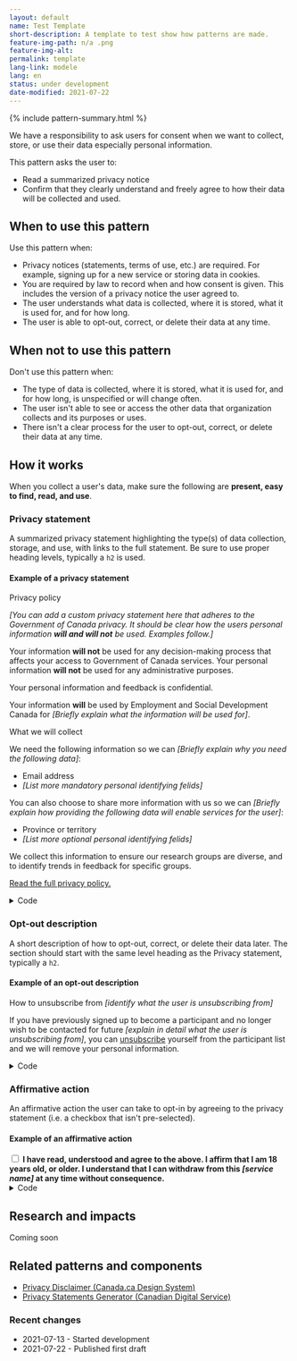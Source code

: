 ```yaml
---
layout: default
name: Test Template
short-description: A template to test show how patterns are made.
feature-img-path: n/a .png
feature-img-alt: 
permalink: template
lang-link: modele
lang: en
status: under development
date-modified: 2021-07-22
---
```


{% include pattern-summary.html %}

We have a responsibility to ask users for consent when we want to collect, store, or use their data especially personal information.

This pattern asks the user to:

* Read a summarized privacy notice
* Confirm that they clearly understand and freely agree to how their data will be collected and used.

## When to use this pattern

Use this pattern when:

* Privacy notices (statements, terms of use, etc.) are required. For example, signing up for a new service or storing data in cookies.
* You are required by law to record when and how consent is given. This includes the version of a privacy notice the user agreed to.
* The user understands what data is collected, where it is stored, what it is used for, and for how long.
* The user is able to opt-out, correct, or delete their data at any time.

## When not to use this pattern

Don't use this pattern when:

* The type of data is collected, where it is stored, what it is used for, and for how long, is unspecified or will change often.
* The user isn't able to see or access the other data that organization collects and its purposes or uses.
* There isn't a clear process for the user to opt-out, correct, or delete their data at any time.

## How it works

When you collect a user's data, make sure the following are **present, easy to find, read, and use**.

### Privacy statement

A summarized privacy statement highlighting the type(s) of data collection, storage, and use, with links to the full statement.
Be sure to use proper heading levels, typically a `h2` is used.  

<section>
    <h4>Example of a privacy statement</h4>
    <div class="panel panel-default pattern-demo">
        <div class="panel-body">
            <p class="h2 mrgn-tp-sm">Privacy policy</p>
            <p><em>[You can add a custom privacy statement here that adheres to the Government of Canada privacy. It should be clear how the users personal information <strong>will and will not</strong> be used. Examples follow.]</em></p>
            <p>Your information <strong>will not</strong> be used for any decision-making process that affects your access to Government of Canada services. Your personal information <strong>will not</strong> be used for any administrative purposes.</p>
            <p>Your personal information and feedback is confidential.</p>
            <p>Your information <strong>will</strong> be used by Employment and Social Development Canada for <em>[Briefly explain what the information will be used for]</em>.</p>
            <p class="h3">What we will collect</p>
            <p>We need the following information so we can <em>[Briefly explain why you need the following data]</em>:</p>
            <ul>
                <li>Email address</li>
                <li><em>[List more mandatory personal identifying felids]</em></li>
            </ul>
            <p>You can also choose to share more information with us so we can <em>[Briefly explain how providing the following data will enable services for the user]</em>:</p>
            <ul>
                <li>Province or territory</li>
                <li><em>[List more optional personal identifying felids]</em></li>
            </ul>
            <p>We collect this information to ensure our research groups are diverse, and to identify trends in feedback for specific groups.</p>
            <p><a href="https://www.canada.ca/en/transparency/privacy.html">Read the full privacy policy.</a></p>
        </div>
    </div>
    <details>
        <summary>Code</summary>
        <pre><code>&lt;h2>Privacy policy&lt;/h2>
&lt;p>Your information &lt;strong>will not&lt;/strong> be used for any decision-making process that affects your access to Government of Canada services. Your personal information &lt;strong>will not&lt;/strong> be used for any administrative purposes.&lt;/p>
&lt;p>Your personal information and feedback is confidential.&lt;/p>
&lt;p>Your information &lt;strong>will&lt;/strong> be used by Employment and Social Development Canada for ...&lt;/p>
&lt;h3>What we will collect&lt;/h3>
&lt;p>We need the following information so we can ...:&lt;/p>
&lt;ul>
    &lt;li>Email address&lt;/li>
    &lt;li>...&lt;/li>
&lt;/ul>
&lt;p>You can also choose to share more information with us so we can ...:&lt;/p>
&lt;ul>
    &lt;li>Province or territory&lt;/li>
    &lt;li>...&lt;/li>
&lt;/ul>
&lt;p>We collect this information to ensure our research groups are diverse, and to identify trends in feedback for specific groups.&lt;/p>
&lt;p>&lt;a href="https://www.canada.ca/en/transparency/privacy.html">Read the full privacy policy.&lt;/a>&lt;/p></code></pre>
    </details>
</section>

### Opt-out description

A short description of how to opt-out, correct, or delete their data later.
The section should start with the same level heading as the Privacy statement, typically a `h2`.

<section>
    <h4>Example of an opt-out description</h4>
    <div class="panel panel-default pattern-demo">
        <div class="panel-body">
            <p class="h2 mrgn-tp-sm">How to unsubscribe from <em>[identify what the user is unsubscribing from]</em></p>
            <p>If you have previously signed up to become a participant and no longer wish to be contacted for future <em>[explain in detail what the user is unsubscribing from]</em>, you can <a href="#unsubscribe">unsubscribe</a> yourself from the participant list and we will remove your personal information.</p>
        </div>
    </div>
    <details>
        <summary>Code</summary>
        <pre><code>&lt;h2>How to unsubscribe from ...&lt;/h2>
&lt;p>If you have previously signed up to become a participant and no longer wish to be contacted for future ..., you can &lt;a href="#unsubscribe">unsubscribe&lt;/a> yourself from the participant list and we will remove your personal information.&lt;/p></code></pre>
    </details>
</section>

### Affirmative action

An affirmative action the user can take to opt-in by agreeing to the privacy statement (i.e. a checkbox that isn't pre-selected).

<section>
    <h4>Example of an affirmative action</h4>
    <div class="panel panel-default pattern-demo">
        <div class="panel-body">
            <div class="checkbox-inline">
                <label for="consent" class="required">
                    <input type="checkbox" id="consent" name="consent" value="consent">
                    <strong>I have read, understood and agree to the above. I affirm that I am 18 years old, or older. I understand that I can withdraw from this <em>[service name]</em> at any time without consequence.</strong>
                </label>
            </div>
        </div>
    </div>
    <details>
        <summary>Code</summary>
        <pre><code>&lt;div class="checkbox-inline">
    &lt;label for="consent" class="required">
        &lt;input type="checkbox" id="consent" name="consent" value="consent">
        &lt;strong>I have read, understood and agree to the above. I affirm that I am 18 years old, or older. I understand that I can withdraw from this ... at any time without consequence.&lt;/strong>
    &lt;/label>
&lt;/div></code></pre>
    </details>
</section>

## Research and impacts

Coming soon

## Related patterns and components

* [Privacy Disclaimer (Canada.ca Design System)](https://design.canada.ca/common-design-patterns/privacy-disclaimer.html)
* [Privacy Statements Generator (Canadian Digital Service)](https://privacy-statements.cds.alpha.canada.ca/en/)

### Recent changes

* 2021-07-13 - Started development
* 2021-07-22 - Published first draft
